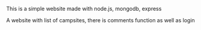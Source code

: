 This is a simple website made with node.js, mongodb, express

A website with list of campsites, there is comments function as well as login
